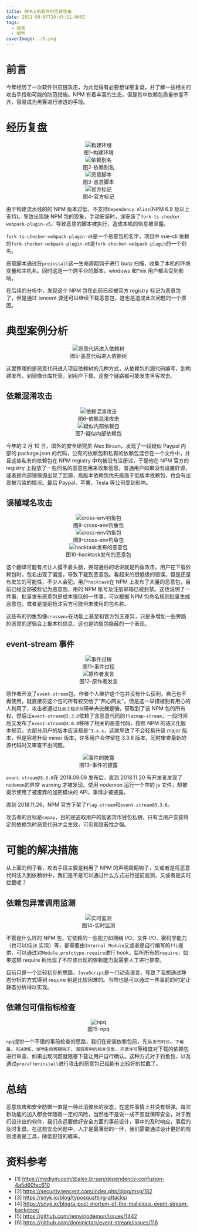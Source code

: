 ```yaml
---
title: NPM上的软件供应链攻击
date: 2021-09-07T20:45:11.000Z
tags:
  - 随笔
  - NPM
coverImage: ./5.png
---
```


# 前言

今年经历了一次软件供应链攻击，为此觉得有必要想详细复盘，并了解一些相关的攻击手段和可能的防范措施。NPM 有着丰富的生态，但是其中依赖包质量参差不齐，容易成为黑客进行渗透的手段。

# 经历复盘

<center>
  <img src="./1.png" alt="构建环境" />
  <div>图1-构建环境</div>
</center>
<center>
  <img src="./2.png" alt="依赖别名" />
  <div>图2-依赖别名</div>
</center>
<center>
  <img src="./3.png" alt="恶意脚本" />
  <div>图3-恶意脚本</div>
</center>
<center>
  <img src="./4.png" alt="官方标记" />
  <div>图4-官方标记</div>
</center>

由于构建流水线的的 NPM 版本过低，不支持`Dependency Alias`(NPM 6.9 及以上支持)。导致出现缺 NPM 包的现象，手动安装时，误安装了`fork-ts-checker-webpack-plugin-v5`，导致恶意的脚本被执行，造成本机的信息被泄露。

`fork-ts-checker-webpack-plugin-v5`是一个恶意包的名字，项目中 vue-cli 依赖的`fork-checker-webpack-plugin-v5`是`fork-checker-webpack-plugin`的一个别名。

恶意脚本通过在`preinstall`这一生命周期钩子进行 burp 扫描，收集了本机的环境变量和主机名。同时这是一个跨平台的脚本，windows 和\*nix 用户都会受到影响。

在后续的分析中，发现这个 NPM 包在此前已经被官方 registry 标记为恶意包了，但是通过 tencent 源还可以继续下载恶意包，这也是造成此次问题的一个原因。

# 典型案例分析

<center>
  <img src="./5.png" alt="恶意代码进入依赖树" />
  <div>图5-恶意代码进入依赖树</div>
</center>

这里整理的是恶意代码进入项目依赖树的几种方式，从依赖包的源代码编写，到构建发布，到镜像仓库托管，到用户下载，这整个链路都可能发生黑客攻击。

## 依赖混淆攻击

<center>
  <img src="./6.png" alt="依赖混淆攻击" />
  <div>图6-依赖混淆攻击</div>
</center>

<center>
  <img src="./7.png" alt="疑似内部依赖包" />
  <div>图7-疑似内部依赖包</div>
</center>

今年的 2 月 10 日，国外的安全研究员 Alex Birsan，发现了一段疑似 Paypal 内部的 package.json 的代码，公有的依赖包和私有的依赖包混合在一个文件中，并且这些私有的依赖包在 NPM registry 中均被没有注册过，于是他在 NPM 官方的 registry 上投放了一些同名的恶意包用来收集信息。普通用户如果没有设置好源，或者是内部镜像源出现了回源，高版本依赖包优先级高于低版本依赖包，也会有出现被污染的情况。最后 Paypal、苹果、Tesla 等公司受到影响。

## 误植域名攻击

<center>
  <img src="./8.png" alt="cross-env钓鱼包" />
  <div>图8-cross-env钓鱼包</div>
</center>

<center>
  <img src="./9.png" alt="cross-env钓鱼包" />
  <div>图9-cross-env钓鱼包</div>
</center>

<center>
  <img src="./10.png" alt="hacktask发布的恶意包" />
  <div>图10-hacktask发布的恶意包</div>
</center>

这个翻译可能有点让人摸不着头脑，换句通俗的话讲就是钓鱼攻击。用户在下载依赖包时，包名出现了偏差，导致下载到恶意包。看起来的很低级的错误，但是还是有发生的可能性，不少人会犯。用户`hacktask`在 NPM 上发布了大量的恶意包，目前已经全部被标记为恶意包，用的 NPM 账号及注册邮箱已被封禁。这也说明了一件事，批量发布恶意包是成本很低的一件事，可以根据 NPM 包命名规则批量生成恶意包，或者是提前抢注官方可能但未使用的包名称。

这些有的钓鱼包像`crossenv`在功能上甚至和官方包无差异，只是多增加一些旁路的恶意的逻辑会上报本机信息，这也是钓鱼包隐蔽的一个表现。

## event-stream 事件

<center>
  <img src="./11.png" alt="事件过程" />
  <div>图11-事件过程</div>
</center>

<center>
  <img src="./12.png" alt="原作者发言" />
  <div>图12-原作者发言</div>
</center>

原作者开发了`event-stream`包，作者个人维护这个包并没有什么获利，自己也不再使用，就直接将这个包的所有权交给了"热心网友"。但是这一举措被别有用心的人利用了，攻击者通过`社会工程手段`~~简单点说就是骗~~，获取到了该 NPM 包的所有权，然后让`event-stream@3.3.6`依赖了含恶意代码的`flatmap-stream`，一段时间后又发布了`event-stream@4.0.0`移除了相关的恶意代码，按照 NPM 的语义化版本规范，大部分用户的版本应该都是`^3.x.x`，这就导致了不会轻易升级 major 版本，但是容易升级 minor 版本，许多用户会停留在 3.3.6 版本，同时审查最新的源代码时又审查不出问题。

<center>
  <img src="./13.png" alt="事件的披露" />
  <div>图13-事件的披露</div>
</center>

`event-stream@3.3.6`在 2018.09.09 发布后，直到 2018.11.20 有开发者发现了`nodemon`的异常 warning 才被发现。使用 nodemon 运行一个空的 js 文件，却被提示使用了被废弃的加密模块的 API，事情才被披露。

直到 2018.11.26，NPM 官方下架了`flag-stream`和`event-stream@3.3.6`。

攻击者的目标是`copay`，目的是盗取用户的加密货币钱包私钥，只有当用户安装特定的依赖包时恶意代码才会生效，可见其隐蔽性之强。

# 可能的解决措施

从上面的例子看，攻击手段主要是利用了 NPM 的声明周期钩子，又或者是将恶意代码注入到依赖树中，我们是不是可以通过什么方式进行提前监测，又或者是实时拦截呢？

## 依赖包异常调用监测

<center>
  <img src="./14.png" alt="实时监测" />
  <div>图14-实时监测</div>
</center>

不管是什么样的 NPM 包，它依赖的一些能力如网络 I/O、文件 I/O、密码学能力（也可以纯 js 实现）等，都需要由`Internal Module`又或者是自行编写的`ffi`提供，可以通过对`Module.prototype.require`进行 hook，监听所有的`require`，如果这颗 require 树出现了不应该出现的依赖能力就需要人工进行排查。

目前只是一个比较初步的思路，`JavaScript`是一门动态语言，导致了我想通过静态分析的方式得到 require 树是比较困难的。当然也是可以通过一些事前的约定让静态分析得以实现。

## 依赖包可信指标检查

<center>
  <img src="./15.gif" alt="npq" />
  <div>图15-npq</div>
</center>

`npq`提供一个不错的事前检查的思路，我们在安装依赖包前，先从`发布时长`、`下载量`、`README`、`NPM生命周期钩子`、`漏洞库中的相关信息`、`开源许可`等维度对下载的依赖包进行审查，如果出现问题就阻塞下载让用户自行确认。这种方式对于钓鱼包，以及通过`pre/afterinstall`进行攻击的恶意包已经能有比较好的拦截了。

# 总结

恶意攻击和安全防御一直是一种此消彼长的状态，在这件事情上并没有银弹。每次新功能的加入都会伴随着一定的风险，当然也不是说一成不变就保障安全，对于我们设计出的软件，我们永远要做好安全方面的事前设计，事中的及时响应，事后的及时复盘。在这些安全问题中，人才是最薄弱的一环，我们需要通过设计更好的规则或者是工具，降低犯错的概率。

# 资料参考

- [1] https://medium.com/@alex.birsan/dependency-confusion-4a5d60fec610
- [2] https://security.tencent.com/index.php/blog/msg/182
- [3] https://snyk.io/blog/typosquatting-attacks/
- [4] https://snyk.io/blog/a-post-mortem-of-the-malicious-event-stream-backdoor/
- [5] https://github.com/remy/nodemon/issues/1442
- [6] https://github.com/dominictarr/event-stream/issues/116
